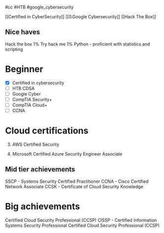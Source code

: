 #cc #HTB #google_cybersecurity 

[[Certified in CyberSecurity]]
[[0.Google Cybersecurity]]
[[Hack The Box]]
## Nice haves
Hack the box 1%
Try hack me 1%
Python - proficient with statistics and scripting

# Beginner
- [x] Certified in cybersecurity
- [ ] HTB CDSA
- [ ] Google Cyber
- [ ] CompTIA Security+
- [ ] CompTIA Cloud+
- [ ] CCNA

# Cloud certifications
3. AWS Certified Security

2. Microsoft Certified Azure Security Engineer Associate

## Mid tier achievements
SSCP - Systems Security Certified Practitioner
CCNA - Cisco Certified Network Associate
CCSK - Certificate of Cloud Security Knowledge

# Big achievements
Certified Cloud Security Professional (CCSP)
CISSP - Certified Information Systems Security Professional
Certified Cloud Security Professional (CCSP)
